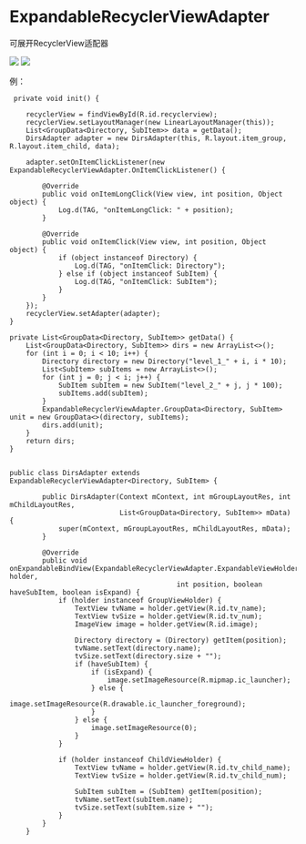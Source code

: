 # ExpandableRecyclerViewAdapter
可展开RecyclerView适配器

[![](https://img.shields.io/github/v/release/askilledhand/ExpandableRecyclerViewAdapter.svg)]()
[![](https://img.shields.io/github/v/tag/askilledhand/ExpandableRecyclerViewAdapter.svg)]()


例：

     private void init() {

        recyclerView = findViewById(R.id.recyclerview);
        recyclerView.setLayoutManager(new LinearLayoutManager(this));
        List<GroupData<Directory, SubItem>> data = getData();
        DirsAdapter adapter = new DirsAdapter(this, R.layout.item_group, R.layout.item_child, data);

        adapter.setOnItemClickListener(new ExpandableRecyclerViewAdapter.OnItemClickListener() {

            @Override
            public void onItemLongClick(View view, int position, Object object) {
                Log.d(TAG, "onItemLongClick: " + position);
            }

            @Override
            public void onItemClick(View view, int position, Object object) {
                if (object instanceof Directory) {
                    Log.d(TAG, "onItemClick: Directory");
                } else if (object instanceof SubItem) {
                    Log.d(TAG, "onItemClick: SubItem");
                }
            }
        });
        recyclerView.setAdapter(adapter);
    }

    private List<GroupData<Directory, SubItem>> getData() {
        List<GroupData<Directory, SubItem>> dirs = new ArrayList<>();
        for (int i = 0; i < 10; i++) {
            Directory directory = new Directory("level_1_" + i, i * 10);
            List<SubItem> subItems = new ArrayList<>();
            for (int j = 0; j < i; j++) {
                SubItem subItem = new SubItem("level_2_" + j, j * 100);
                subItems.add(subItem);
            }
            ExpandableRecyclerViewAdapter.GroupData<Directory, SubItem> unit = new GroupData<>(directory, subItems);
            dirs.add(unit);
        }
        return dirs;
    }
    
    
    public class DirsAdapter extends ExpandableRecyclerViewAdapter<Directory, SubItem> {

            public DirsAdapter(Context mContext, int mGroupLayoutRes, int mChildLayoutRes,
                               List<GroupData<Directory, SubItem>> mData) {
                super(mContext, mGroupLayoutRes, mChildLayoutRes, mData);
            }

            @Override
            public void onExpandableBindView(ExpandableRecyclerViewAdapter.ExpandableViewHolder holder,
                                             int position, boolean haveSubItem, boolean isExpand) {
                if (holder instanceof GroupViewHolder) {
                    TextView tvName = holder.getView(R.id.tv_name);
                    TextView tvSize = holder.getView(R.id.tv_num);
                    ImageView image = holder.getView(R.id.image);

                    Directory directory = (Directory) getItem(position);
                    tvName.setText(directory.name);
                    tvSize.setText(directory.size + "");
                    if (haveSubItem) {
                        if (isExpand) {
                            image.setImageResource(R.mipmap.ic_launcher);
                        } else {
                            image.setImageResource(R.drawable.ic_launcher_foreground);
                        }
                    } else {
                        image.setImageResource(0);
                    }
                }

                if (holder instanceof ChildViewHolder) {
                    TextView tvName = holder.getView(R.id.tv_child_name);
                    TextView tvSize = holder.getView(R.id.tv_child_num);

                    SubItem subItem = (SubItem) getItem(position);
                    tvName.setText(subItem.name);
                    tvSize.setText(subItem.size + "");
                }
            }
        }
